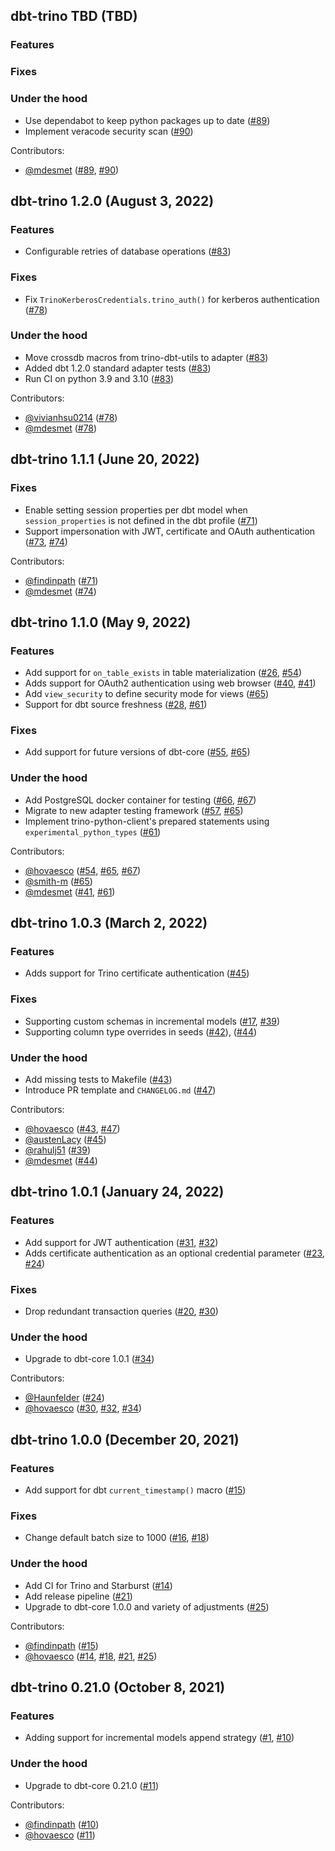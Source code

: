 ## dbt-trino TBD (TBD)

### Features

### Fixes

### Under the hood
- Use dependabot to keep python packages up to date ([#89](https://github.com/starburstdata/dbt-trino/pull/89))
- Implement veracode security scan ([#90](https://github.com/starburstdata/dbt-trino/pull/90))

Contributors:
* [@mdesmet](https://github.com/mdesmet) ([#89](https://github.com/starburstdata/dbt-trino/pull/89), [#90](https://github.com/starburstdata/dbt-trino/pull/90))

## dbt-trino 1.2.0 (August 3, 2022)

### Features
- Configurable retries of database operations ([#83](https://github.com/starburstdata/dbt-trino/pull/83))

### Fixes
- Fix `TrinoKerberosCredentials.trino_auth()` for kerberos authentication ([#78](https://github.com/starburstdata/dbt-trino/pull/78))

### Under the hood
- Move crossdb macros from trino-dbt-utils to adapter ([#83](https://github.com/starburstdata/dbt-trino/pull/83))
- Added dbt 1.2.0 standard adapter tests ([#83](https://github.com/starburstdata/dbt-trino/pull/83))
- Run CI on python 3.9 and 3.10 ([#83](https://github.com/starburstdata/dbt-trino/pull/83))

Contributors:
* [@vivianhsu0214](https://github.com/vivianhsu0214) ([#78](https://github.com/starburstdata/dbt-trino/pull/78))
* [@mdesmet](https://github.com/mdesmet) ([#78](https://github.com/starburstdata/dbt-trino/pull/83))

## dbt-trino 1.1.1 (June 20, 2022)

### Fixes
- Enable setting session properties per dbt model when `session_properties` is not defined in the dbt profile ([#71](https://github.com/starburstdata/dbt-trino/pull/71))
- Support impersonation with JWT, certificate and OAuth authentication ([#73](https://github.com/starburstdata/dbt-trino/issues/73), [#74](https://github.com/starburstdata/dbt-trino/pull/74))

Contributors:
* [@findinpath](https://github.com/findinpath) ([#71](https://github.com/starburstdata/dbt-trino/pull/71))
* [@mdesmet](https://github.com/mdesmet) ([#74](https://github.com/starburstdata/dbt-trino/pull/74))

## dbt-trino 1.1.0 (May 9, 2022)

### Features
- Add support for `on_table_exists` in table materialization ([#26](https://github.com/starburstdata/dbt-trino/issues/26), [#54](https://github.com/starburstdata/dbt-trino/pull/54))
- Adds support for OAuth2 authentication using web browser ([#40](https://github.com/starburstdata/dbt-trino/issues/40), [#41](https://github.com/starburstdata/dbt-trino/pull/41))
- Add `view_security` to define security mode for views ([#65](https://github.com/starburstdata/dbt-trino/pull/65))
- Support for dbt source freshness ([#28](https://github.com/starburstdata/dbt-trino/issues/28), [#61](https://github.com/starburstdata/dbt-trino/pull/61))

### Fixes
- Add support for future versions of dbt-core ([#55](https://github.com/starburstdata/dbt-trino/issues/55), [#65](https://github.com/starburstdata/dbt-trino/pull/65))

### Under the hood
- Add PostgreSQL docker container for testing ([#66](https://github.com/starburstdata/dbt-trino/issues/66), [#67](https://github.com/starburstdata/dbt-trino/pull/67))
- Migrate to new adapter testing framework ([#57](https://github.com/starburstdata/dbt-trino/issues/57), [#65](https://github.com/starburstdata/dbt-trino/pull/65))
- Implement trino-python-client's prepared statements using `experimental_python_types` ([#61](https://github.com/starburstdata/dbt-trino/pull/61))
  
Contributors:
* [@hovaesco](https://github.com/hovaesco) ([#54](https://github.com/starburstdata/dbt-trino/pull/54), [#65](https://github.com/starburstdata/dbt-trino/pull/65), [#67](https://github.com/starburstdata/dbt-trino/pull/67))
* [@smith-m](https://github.com/smith-m) ([#65](https://github.com/starburstdata/dbt-trino/pull/65))
* [@mdesmet](https://github.com/mdesmet) ([#41](https://github.com/starburstdata/dbt-trino/pull/41), [#61](https://github.com/starburstdata/dbt-trino/pull/61))

## dbt-trino 1.0.3 (March 2, 2022)

### Features
- Adds support for Trino certificate authentication ([#45](https://github.com/starburstdata/dbt-trino/pull/45))

### Fixes
- Supporting custom schemas in incremental models ([#17](https://github.com/starburstdata/dbt-trino/issues/17), [#39](https://github.com/starburstdata/dbt-trino/pull/39))
- Supporting column type overrides in seeds ([#42](https://github.com/starburstdata/dbt-trino/issues/42)), ([#44](https://github.com/starburstdata/dbt-trino/pull/44))

### Under the hood
- Add missing tests to Makefile ([#43](https://github.com/starburstdata/dbt-trino/pull/43))
- Introduce PR template and `CHANGELOG.md` ([#47](https://github.com/starburstdata/dbt-trino/pull/47))

Contributors:
* [@hovaesco](https://github.com/hovaesco) ([#43](https://github.com/starburstdata/dbt-trino/pull/43), [#47](https://github.com/starburstdata/dbt-trino/pull/47))
* [@austenLacy](https://github.com/austenLacy) ([#45](https://github.com/starburstdata/dbt-trino/pull/45))
* [@rahulj51](https://github.com/rahulj51) ([#39](https://github.com/starburstdata/dbt-trino/pull/39))
* [@mdesmet](https://github.com/mdesmet) ([#44](https://github.com/starburstdata/dbt-trino/pull/44))

## dbt-trino 1.0.1 (January 24, 2022)

### Features
- Add support for JWT authentication ([#31](https://github.com/starburstdata/dbt-trino/issues/31), [#32](https://github.com/starburstdata/dbt-trino/pull/32))
- Adds certificate authentication as an optional credential parameter ([#23](https://github.com/starburstdata/dbt-trino/issues/23), [#24](https://github.com/starburstdata/dbt-trino/pull/24))

### Fixes
- Drop redundant transaction queries ([#20](https://github.com/starburstdata/dbt-trino/issues/20), [#30](https://github.com/starburstdata/dbt-trino/pull/30))

### Under the hood
- Upgrade to dbt-core 1.0.1 ([#34](https://github.com/starburstdata/dbt-trino/pull/34))

Contributors:
* [@Haunfelder](https://github.com/Haunfelder) ([#24](https://github.com/starburstdata/dbt-trino/pull/24))
* [@hovaesco](https://github.com/hovaesco) ([#30](https://github.com/starburstdata/dbt-trino/pull/30), [#32](https://github.com/starburstdata/dbt-trino/pull/32),  [#34](https://github.com/starburstdata/dbt-trino/pull/34))

## dbt-trino 1.0.0  (December 20, 2021)

### Features
- Add support for dbt `current_timestamp()` macro ([#15](https://github.com/starburstdata/dbt-trino/pull/15))

### Fixes
- Change default batch size to 1000 ([#16](https://github.com/starburstdata/dbt-trino/issues/16), [#18](https://github.com/starburstdata/dbt-trino/pull/18))

### Under the hood
- Add CI for Trino and Starburst ([#14](https://github.com/starburstdata/dbt-trino/pull/14))
- Add release pipeline ([#21](https://github.com/starburstdata/dbt-trino/pull/21))
- Upgrade to dbt-core 1.0.0 and variety of adjustments ([#25](https://github.com/starburstdata/dbt-trino/pull/25))

Contributors:
* [@findinpath](https://github.com/findinpath) ([#15](https://github.com/starburstdata/dbt-trino/pull/15))
* [@hovaesco](https://github.com/hovaesco) ([#14](https://github.com/starburstdata/dbt-trino/pull/14), [#18](https://github.com/starburstdata/dbt-trino/pull/18), [#21](https://github.com/starburstdata/dbt-trino/pull/21), [#25](https://github.com/starburstdata/dbt-trino/pull/25))

## dbt-trino 0.21.0  (October 8, 2021)

### Features
- Adding support for incremental models append strategy ([#1](https://github.com/starburstdata/dbt-trino/issues/1), [#10](https://github.com/starburstdata/dbt-trino/pull/10))

### Under the hood
- Upgrade to dbt-core 0.21.0 ([#11](https://github.com/starburstdata/dbt-trino/pull/11))


Contributors:
* [@findinpath](https://github.com/findinpath) ([#10](https://github.com/starburstdata/dbt-trino/pull/10))
* [@hovaesco](https://github.com/hovaesco) ([#11](https://github.com/starburstdata/dbt-trino/pull/11))
